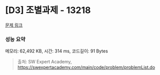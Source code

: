 # [D3] 조별과제 - 13218 

[문제 링크](https://swexpertacademy.com/main/code/problem/problemDetail.do?contestProbId=AXzjvCCq-PwDFASs) 

### 성능 요약

메모리: 62,492 KB, 시간: 314 ms, 코드길이: 91 Bytes



> 출처: SW Expert Academy, https://swexpertacademy.com/main/code/problem/problemList.do